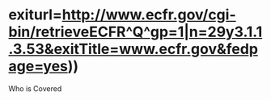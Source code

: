 # exiturl=http://www.ecfr.gov/cgi-bin/retrieveECFR^Q^gp=1|n=29y3.1.1.3.53&exitTitle=www.ecfr.gov&fedpage=yes))

Who is Covered
